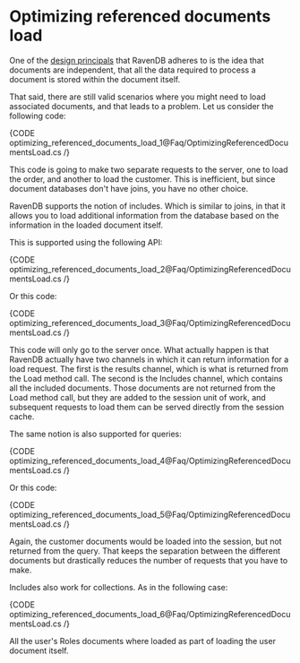 # Optimizing referenced documents load

One of the [design principals](http://ravendb.net/docs/2.0/theory/document-structure-design) that RavenDB adheres to is the idea that documents are independent, that all the data required to process a document is stored within the document itself.

That said, there are still valid scenarios where you might need to load associated documents, and that leads to a problem. Let us consider the following code:

{CODE optimizing_referenced_documents_load_1@Faq/OptimizingReferencedDocumentsLoad.cs /}

This code is going to make two separate requests to the server, one to load the order, and another to load the customer. This is inefficient, but since document databases don't have joins, you have no other choice.

RavenDB supports the notion of includes. Which is similar to joins, in that it allows you to load additional information from the database based on the information in the loaded document itself.

This is supported using the following API:

{CODE optimizing_referenced_documents_load_2@Faq/OptimizingReferencedDocumentsLoad.cs /}

Or this code:

{CODE optimizing_referenced_documents_load_3@Faq/OptimizingReferencedDocumentsLoad.cs /}

This code will only go to the server once. What actually happen is that RavenDB actually have two channels in which it can return information for a load request. The first is the results channel, which is what is returned from the Load method call. The second is the Includes channel, which contains all the included documents. Those documents are not returned from the Load method call, but they are added to the session unit of work, and subsequent requests to load them can be served directly from the session cache.

The same notion is also supported for queries:

{CODE optimizing_referenced_documents_load_4@Faq/OptimizingReferencedDocumentsLoad.cs /}

Or this code:

{CODE optimizing_referenced_documents_load_5@Faq/OptimizingReferencedDocumentsLoad.cs /}

Again, the customer documents would be loaded into the session, but not returned from the query. That keeps the separation between the different documents but drastically reduces the number of requests that you have to make.

Includes also work for collections. As in the following case:

{CODE optimizing_referenced_documents_load_6@Faq/OptimizingReferencedDocumentsLoad.cs /}

All the user's Roles documents where loaded as part of loading the user document itself.
